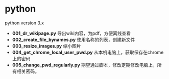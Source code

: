# python

python version 3.x 

- **001_dr_wikipage.py**  导出wiki内容，为pdf，方便离线查看
- **002_create_file_bynames.py**  使用名称的列表，创建新文件
- **003_resize_images.py**  缩小图片
- **004_get_chrome_local_user_pwd.py**  从本机电脑上，获取保存在chrome上的密码
- **005_change_pwd_regularly.py**  期望通过脚本，修改定期修改电脑上，所有相关密码。
